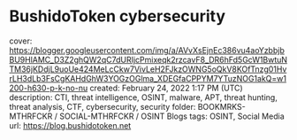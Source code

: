# BushidoToken cybersecurity

cover: https://blogger.googleusercontent.com/img/a/AVvXsEjnEc386vu4aoYzbbjbBU9HlAMC_D3Z2ghQW2qC7dURIjcPmixeqk2rzcavF8_DR6hFd5GcW1BwtuNTM36jKDdjL9uoUe424MeLcCkw7VivLeH2FJkzOWNG5oQkV8KOfTnzg01HvrLH3dLb3FsCgKAHdGhW3YOGzOGlma_XDEGfaCPPYM7YTuzNOG1akQ=w1200-h630-p-k-no-nu
created: February 24, 2022 1:17 PM (UTC)
description: CTI, threat intelligence, OSINT, malware, APT, threat hunting, threat analysis, CTF, cybersecurity, security
folder: BOOKMRKS-MTHRFCKR / SOCIAL-MTHRFCKR / OSINT Blogs
tags: OSINT, Social Media
url: https://blog.bushidotoken.net